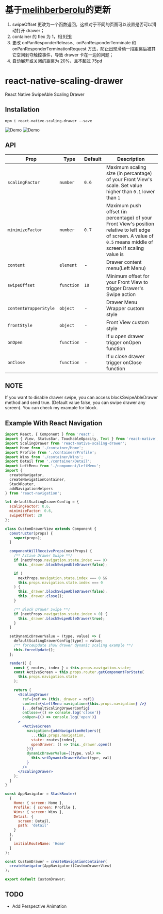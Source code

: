 # 基于[melihberberolu](https://github.com/melihberberolu/react-native-scaling-drawer)的更新

1.  swipeOffset 更改为一个函数返回，这样对于不同的页面可以设置是否可以滑动打开 drawer；
2.  container 的 flex 为 1，相关[PR](https://github.com/melihberberolu/react-native-scaling-drawer/pull/10)
3.  更改 onPanResponderRelease、onPanResponderTerminate 和 onPanResponderTerminationRequest 方法，防止出现滑动一段距离后被其它空间剥夺触控事件，导致 drawer 卡在一边的问题；
4.  自动展开或关闭的距离为 20%，且不超过 75pd

# react-native-scaling-drawer

React Native SwipeAble Scaling Drawer

## Installation

`npm i react-native-scaling-drawer --save`

![Demo](https://cloud.githubusercontent.com/assets/3721734/23039111/278b754c-f495-11e6-8f59-6a3bd08e11cf.gif)
![Demo](https://cloud.githubusercontent.com/assets/3721734/22906232/4c98dd34-f24c-11e6-931e-66a8c020e35d.gif)

## API

| Prop                  | Type       | Default | Description                                                                                                                                                    |
| --------------------- | ---------- | ------- | -------------------------------------------------------------------------------------------------------------------------------------------------------------- |
| `scalingFactor`       | `number`   | `0.6`   | Maximum scaling size (in percantage) of your Front View's scale. Set value higher than `0.1` lower than `1`                                                    |
| `minimizeFactor`      | `number`   | `0.7`   | Maximum push offset (in percentage) of your Front View's position relative to left edge of screen. A value of `0.5` means middle of screen if scaling value is |
| `content`             | `element`  | -       | Drawer content menu(Left Menu)                                                                                                                                 |
| `swipeOffset`         | `function` | `10`    | Minimum offset for your Front View to trigger Drawer's Swipe action                                                                                            |
| `contentWrapperStyle` | `object`   | -       | Drawer Menu Wrapper custom style                                                                                                                               |
| `frontStyle`          | `object`   | -       | Front View custom style                                                                                                                                        |
| `onOpen`              | `function` | -       | If u open drawer trigger onOpen function                                                                                                                       |
| `onClose`             | `function` | -       | If u close drawer trigger onClose function                                                                                                                     |

## NOTE

If you want to disable drawer swipe, you can access blockSwipeAbleDrawer method and send true. (Default value false, you can swipe drawer any screen). You can check my example for block.

## Example With React Navigation

```jsx
import React, { Component } from 'react';
import { View, StatusBar, TouchableOpacity, Text } from 'react-native';
import ScalingDrawer from 'react-native-scaling-drawer';
import Home from './container/Home';
import Profile from './container/Profile';
import Wins from './container/Wins';
import Detail from './container/Detail';
import LeftMenu from './component/LeftMenu';
import {
  createNavigator,
  createNavigationContainer,
  StackRouter,
  addNavigationHelpers
} from 'react-navigation';

let defaultScalingDrawerConfig = {
  scalingFactor: 0.6,
  minimizeFactor: 0.6,
  swipeOffset: 20
};

class CustomDrawerView extends Component {
  constructor(props) {
    super(props);
  }

  componentWillReceiveProps(nextProps) {
    /** Active Drawer Swipe **/
    if (nextProps.navigation.state.index === 0)
      this._drawer.blockSwipeAbleDrawer(false);

    if (
      nextProps.navigation.state.index === 0 &&
      this.props.navigation.state.index === 0
    ) {
      this._drawer.blockSwipeAbleDrawer(false);
      this._drawer.close();
    }

    /** Block Drawer Swipe **/
    if (nextProps.navigation.state.index > 0) {
      this._drawer.blockSwipeAbleDrawer(true);
    }
  }

  setDynamicDrawerValue = (type, value) => {
    defaultScalingDrawerConfig[type] = value;
    /** forceUpdate show drawer dynamic scaling example **/
    this.forceUpdate();
  };

  render() {
    const { routes, index } = this.props.navigation.state;
    const ActiveScreen = this.props.router.getComponentForState(
      this.props.navigation.state
    );

    return (
      <ScalingDrawer
        ref={ref => (this._drawer = ref)}
        content={<LeftMenu navigation={this.props.navigation} />}
        {...defaultScalingDrawerConfig}
        onClose={() => console.log('close')}
        onOpen={() => console.log('open')}
      >
        <ActiveScreen
          navigation={addNavigationHelpers({
            ...this.props.navigation,
            state: routes[index],
            openDrawer: () => this._drawer.open()
          })}
          dynamicDrawerValue={(type, val) =>
            this.setDynamicDrawerValue(type, val)
          }
        />
      </ScalingDrawer>
    );
  }
}

const AppNavigator = StackRouter(
  {
    Home: { screen: Home },
    Profile: { screen: Profile },
    Wins: { screen: Wins },
    Detail: {
      screen: Detail,
      path: 'detail'
    }
  },
  {
    initialRouteName: 'Home'
  }
);

const CustomDrawer = createNavigationContainer(
  createNavigator(AppNavigator)(CustomDrawerView)
);

export default CustomDrawer;
```

## TODO

- Add Perspective Animation
